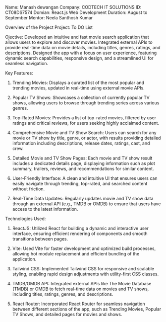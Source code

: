 Name: Manash dewangan Company: CODTECH IT SOLUTIONS ID: CT08DS7574 Domian: React.js Web Development Duration: August to September Mentor: Neela Santhosh Kumar

Overview of the Project Project: To DO List

Ojective: Developed an intuitive and fast movie search application that allows users to explore and discover movies. Integrated external APIs to provide real-time data on movie details, including titles, genres, ratings, and descriptions. Designed the app with a focus on user experience, featuring dynamic search capabilities, responsive design, and a streamlined UI for seamless navigation.

Key Features:

1. Trending Movies: Displays a curated list of the most popular and trending movies, updated in real-time using external movie APIs.

2. Popular TV Shows: Showcases a collection of currently popular TV shows, allowing users to browse through trending series across various genres.

3. Top-Rated Movies: Provides a list of top-rated movies, filtered by user ratings and critical reviews, for users seeking highly acclaimed content.

4. Comprehensive Movie and TV Show Search: Users can search for any movie or TV show by title, genre, or actor, with results providing detailed information including descriptions, release dates, ratings, cast, and crew.

5. Detailed Movie and TV Show Pages: Each movie and TV show result includes a dedicated details page, displaying information such as plot summary, trailers, reviews, and recommendations for similar content.

6. User-Friendly Interface: A clean and intuitive UI that ensures users can easily navigate through trending, top-rated, and searched content without friction.

7. Real-Time Data Updates: Regularly updates movie and TV show data through an external API (e.g., TMDB or OMDB) to ensure that users have access to the latest information.


Technologies Used:
1. ReactJS: Utilized React for building a dynamic and interactive user interface, ensuring efficient rendering of components and smooth transitions between pages.

2. Vite: Used Vite for faster development and optimized build processes, allowing hot module replacement and efficient bundling of the application.

3. Tailwind CSS: Implemented Tailwind CSS for responsive and scalable styling, enabling rapid design adjustments with utility-first CSS classes.

4. TMDB/OMDB API: Integrated external APIs like The Movie Database (TMDB) or OMDB to fetch real-time data on movies and TV shows, including titles, ratings, genres, and descriptions.

5. React Router: Incorporated React Router for seamless navigation between different sections of the app, such as Trending Movies, Popular TV Shows, and detailed pages for movies and shows.
